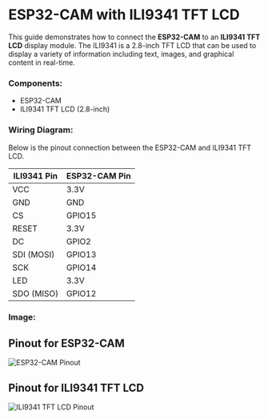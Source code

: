 # ESP32-CAM with ILI9341 TFT LCD

This guide demonstrates how to connect the **ESP32-CAM** to an **ILI9341 TFT LCD** display module. The ILI9341 is a 2.8-inch TFT LCD that can be used to display a variety of information including text, images, and graphical content in real-time.

### Components:
- ESP32-CAM
- ILI9341 TFT LCD (2.8-inch)

### Wiring Diagram:
Below is the pinout connection between the ESP32-CAM and ILI9341 TFT LCD.

| ILI9341 Pin | ESP32-CAM Pin  |
|-------------|----------------|
| VCC         | 3.3V           |
| GND         | GND            |
| CS          | GPIO15         |
| RESET       | 3.3V           |
| DC          | GPIO2          |
| SDI (MOSI)  | GPIO13         |
| SCK         | GPIO14         |
| LED         | 3.3V           |
| SDO (MISO)  | GPIO12         |

### Image:
## Pinout for ESP32-CAM

![ESP32-CAM Pinout](https://i0.wp.com/randomnerdtutorials.com/wp-content/uploads/2020/03/ESP32-CAM-pinout-new.png?w=1000&quality=100&strip=all&ssl=1)

## Pinout for ILI9341 TFT LCD 

![ILI9341 TFT LCD Pinout](https://mytectutor.com/wp-content/uploads/2019/11/backside-components-768x396.png)
